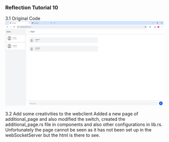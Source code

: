 ### Reflection Tutorial 10

3.1 Original Code
![alt text](<assets/Screenshot (1107).png>)

3.2 Add some creativities to the webclient
Added a new page of additional_page and also modified the switch, created the additional_page.rs file in components and also other configurations in lib.rs. Unfortunately the page cannot be seen as it has not been set up in the webSocketServer but the html is there to see. 